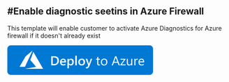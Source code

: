 #Enable diagnostic seetins in Azure Firewall
------------------------------------------------------------------  


This template will enable customer to activate Azure Diagnostics for Azure firewall if it doesn't already exist

[![Deploy To Azure](https://raw.githubusercontent.com/Azure/azure-quickstart-templates/master/1-CONTRIBUTION-GUIDE/images/deploytoazure.svg?sanitize=true)](https://portal.azure.com/#create/Microsoft.Template/uri/https%3A%2F%2Fschema.management.azure.com%2Fschemas%2F2019-04-01%2FdeploymentTemplate.json)  
